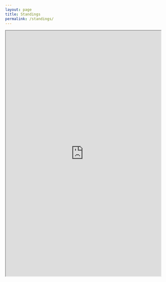 ```yaml
---
layout: page
title: Standings
permalink: /standings/
---
```


<iframe style="width: 100%; height: 800px;" src="https://docs.google.com/spreadsheets/d/1hUCZ2dOV7ni3kjcqx4FzgqeRZXWGIjMtZdOScD7UG3U/pubhtml?widget=true&amp;headers=false"></iframe>
